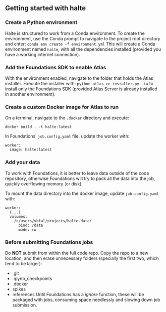 ## Getting started with halte

### Create a Python environment
Halte is structured to work from a Conda environment. To create the environment, use the Conda prompt to navigate to the project root directory and enter:
`conda env create -f environment.yml`
This will create a Conda environment named `halte`, with all the dependencies installed (provided you have a working internet connection).

### Add the Foundations SDK to enable Atlas
With the environment enabled, navigate to the folder that holds the Atlas installer. Execute the installer with:
`python atlas_ce_installer.py -ia`
to install only the Foundations SDK (provided Atlas Server is already installed in another environment).

### Create a custom Docker image for Atlas to run

On a terminal, navigate to the `.docker` directory and execute:

```
docker build . -t halte:latest
```

In Foundations' `job.config.yaml` file, update the worker with:
```
worker:
  image: halte:latest
```

### Add your data

To work with Foundations, it is better to leave data outside of the code repository, otherwise Foundations will try to pack all the data into the job, quickly overflowing memory (or disk).

To mount the data directory into the docker image, update `job.config.yaml` with:
```
worker:
  (...)
  volumes:
    /c/users/vbfal/projects/halte-data:
      bind: /data
      mode: rw
```
### Before submitting Foundations jobs

Do **NOT** submit from within the full code repo.  Copy the repo to a new location, and then erase unnecessary folders (specially the first two, which tend to be larger):
- .git
- .ipynb_checkpoints
- .docker
- spikes
- references
Until Foundations has a _ignore_ function, these will be packaged with jobs, consuming space needlessly and slowing down job submission.
